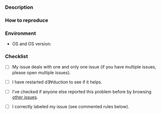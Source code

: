 <!-- Any text between such tags will not appear on the issue. -->
<!-- Be sure to have a clear, precise, concise title. -->

### Description

<!-- A clear, precise, concise description of your bug. Private-checklist:
- [ ] expected behavior / what you wanted to do;
- [ ] what happened instead / what was the bug;
- [ ] error message (if any);
- [ ] if you are a developper, commit ID and which branch you were on.

Provide any useful information. If helpful, provide any useful media (e.g.
screenshots or code). -->

### How to reproduce

<!-- How to reproduce your issue, step by step. Private-checklist:
- [ ] ordered list of steps.

Provide any useful information. If helpful, provide any useful media (e.g.
screenshots or code). -->

### Environment

- OS and OS version: <!-- (e.g. Windows, macOS, Linux) -->

### Checklist

<!-- Do not check an item if you did not do it, do not lie. -->

- [ ] My issue deals with one and only one issue (if you have multiple issues,
    please open multiple issues).
- [ ] I have restarted d∃∀duction to see if it helps.
- [ ] I've checked if anyone else reported this problem before by browsing
    [other issues](https://github.com/dEAduction/dEAduction/issues).
- [ ] I correctly labeled my issue (see commented rules below).

  <!-- Issue labels rules
  Include one and only one of the following Area labels:
  - area::code
  - area::courses files
  - area::docs
  - area::guidelines
  - area::install
  - area::snippets
  - area::teaching
  - area::tests
  - area::tools
  - area::ui

  Include one and only one of the following Type labels
  - type::bug
  - type::maintenance
  - type::question
  - type::refactor
  - type::suggestion
  -->
